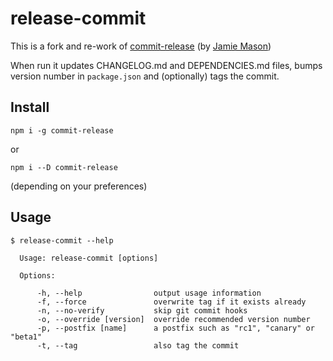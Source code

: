 # release-commit

This is a fork and re-work of [commit-release](https://www.npmjs.com/package/commit-release) (by [Jamie Mason](https://www.npmjs.com/~fold_left))

When run it updates CHANGELOG.md and DEPENDENCIES.md files, bumps version number in `package.json` and (optionally) tags the commit.

## Install

```shell
npm i -g commit-release
```

or

```shell
npm i --D commit-release
```

(depending on your preferences)

## Usage

```shell
$ release-commit --help

  Usage: release-commit [options]

  Options:
  
      -h, --help                output usage information
      -f, --force               overwrite tag if it exists already
      -n, --no-verify           skip git commit hooks
      -o, --override [version]  override recommended version number
      -p, --postfix [name]      a postfix such as "rc1", "canary" or "beta1"
      -t, --tag                 also tag the commit
```
